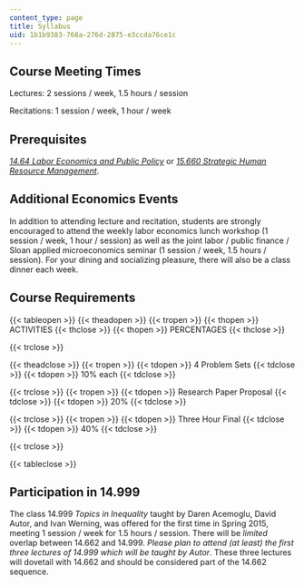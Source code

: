 ```yaml
---
content_type: page
title: Syllabus
uid: 1b1b9383-768a-276d-2875-e3ccda76ce1c
---
```


Course Meeting Times
--------------------

Lectures: 2 sessions / week, 1.5 hours / session

Recitations: 1 session / week, 1 hour / week

Prerequisites
-------------

[_14.64_ _Labor Economics and Public Policy_](/courses/14-64-labor-economics-and-public-policy-fall-2009/) or [_15.660_ _Strategic Human Resource Management_](/courses/15-660-strategic-hr-management-spring-2003/).

Additional Economics Events
---------------------------

In addition to attending lecture and recitation, students are strongly encouraged to attend the weekly labor economics lunch workshop (1 session / week, 1 hour / session) as well as the joint labor / public finance / Sloan applied microeconomics seminar (1 session / week, 1.5 hours / session). For your dining and socializing pleasure, there will also be a class dinner each week.

Course Requirements
-------------------

{{< tableopen >}}
{{< theadopen >}}
{{< tropen >}}
{{< thopen >}}
ACTIVITIES
{{< thclose >}}
{{< thopen >}}
PERCENTAGES
{{< thclose >}}

{{< trclose >}}

{{< theadclose >}}
{{< tropen >}}
{{< tdopen >}}
4 Problem Sets
{{< tdclose >}}
{{< tdopen >}}
10% each
{{< tdclose >}}

{{< trclose >}}
{{< tropen >}}
{{< tdopen >}}
Research Paper Proposal
{{< tdclose >}}
{{< tdopen >}}
20%
{{< tdclose >}}

{{< trclose >}}
{{< tropen >}}
{{< tdopen >}}
Three Hour Final
{{< tdclose >}}
{{< tdopen >}}
40%
{{< tdclose >}}

{{< trclose >}}

{{< tableclose >}}

Participation in 14.999
-----------------------

The class 14.999 _Topics in Inequality_ taught by Daren Acemoglu, David Autor, and Ivan Werning, was offered for the first time in Spring 2015, meeting 1 session / week for 1.5 hours / session. There will be _limited_ overlap between 14.662 and 14.999. _Please plan to attend (at least) the first three lectures of 14.999 which will be taught by Autor_. These three lectures will dovetail with 14.662 and should be considered part of the 14.662 sequence.
